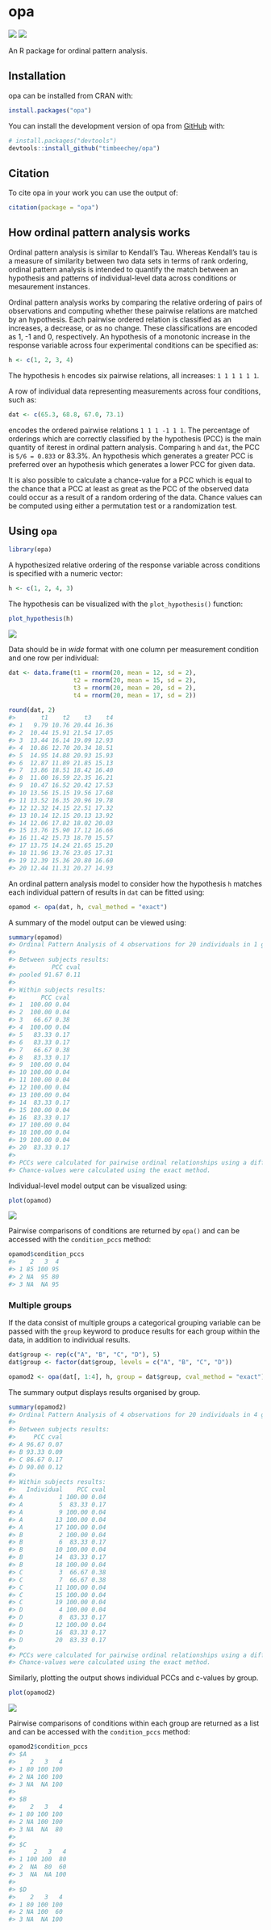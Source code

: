 
<!-- README.md is generated from README.Rmd. Please edit that file -->

# opa

<!-- badges: start -->

![](https://www.r-pkg.org/badges/version-ago/opa?color=orange)
![](https://cranlogs.r-pkg.org/badges/grand-total/opa)
<!-- badges: end -->

An R package for ordinal pattern analysis.

## Installation

opa can be installed from CRAN with:

``` r
install.packages("opa")
```

You can install the development version of opa from
[GitHub](https://github.com/) with:

``` r
# install.packages("devtools")
devtools::install_github("timbeechey/opa")
```

## Citation

To cite opa in your work you can use the output of:

``` r
citation(package = "opa")
```

## How ordinal pattern analysis works

Ordinal pattern analysis is similar to Kendall’s Tau. Whereas Kendall’s
tau is a measure of similarity between two data sets in terms of rank
ordering, ordinal pattern analysis is intended to quantify the match
between an hypothesis and patterns of individual-level data across
conditions or mesaurement instances.

Ordinal pattern analysis works by comparing the relative ordering of
pairs of observations and computing whether these pairwise relations are
matched by an hypothesis. Each pairwise ordered relation is classified
as an increases, a decrease, or as no change. These classifications are
encoded as 1, -1 and 0, respectively. An hypothesis of a monotonic
increase in the response variable across four experimental conditions
can be specified as:

``` r
h <- c(1, 2, 3, 4)
```

The hypothesis `h` encodes six pairwise relations, all increases:
`1 1 1 1 1 1`.

A row of individual data representing measurements across four
conditions, such as:

``` r
dat <- c(65.3, 68.8, 67.0, 73.1)
```

encodes the ordered pairwise relations `1 1 1 -1 1 1`. The percentage of
orderings which are correctly classified by the hypothesis (PCC) is the
main quantity of iterest in ordinal pattern analysis. Comparing `h` and
`dat`, the PCC is `5/6 = 0.833` or 83.3%. An hypothesis which generates
a greater PCC is preferred over an hypothesis which generates a lower
PCC for given data.

It is also possible to calculate a chance-value for a PCC which is equal
to the chance that a PCC at least as great as the PCC of the observed
data could occur as a result of a random ordering of the data. Chance
values can be computed using either a permutation test or a
randomization test.

## Using `opa`

``` r
library(opa)
```

A hypothesized relative ordering of the response variable across
conditions is specified with a numeric vector:

``` r
h <- c(1, 2, 4, 3)
```

The hypothesis can be visualized with the `plot_hypothesis()` function:

``` r
plot_hypothesis(h)
```

<img src="man/figures/README-plot_hypothesis-1.png" style="display: block; margin: auto;" />

Data should be in *wide* format with one column per measurement
condition and one row per individual:

``` r
dat <- data.frame(t1 = rnorm(20, mean = 12, sd = 2),
                  t2 = rnorm(20, mean = 15, sd = 2),
                  t3 = rnorm(20, mean = 20, sd = 2),
                  t4 = rnorm(20, mean = 17, sd = 2))
                  
round(dat, 2)
#>       t1    t2    t3    t4
#> 1   9.79 10.76 20.44 16.36
#> 2  10.44 15.91 21.54 17.05
#> 3  13.44 16.14 19.09 12.93
#> 4  10.86 12.70 20.34 18.51
#> 5  14.95 14.88 20.93 15.93
#> 6  12.87 11.89 21.85 15.13
#> 7  13.86 18.51 18.42 16.40
#> 8  11.00 16.59 22.35 16.21
#> 9  10.47 16.52 20.42 17.53
#> 10 13.56 15.15 19.56 17.68
#> 11 13.52 16.35 20.96 19.78
#> 12 12.32 14.15 22.51 17.32
#> 13 10.14 12.15 20.13 13.92
#> 14 12.06 17.82 18.02 20.03
#> 15 13.76 15.90 17.12 16.66
#> 16 11.42 15.73 18.70 15.57
#> 17 13.75 14.24 21.65 15.20
#> 18 11.96 13.76 23.05 17.31
#> 19 12.39 15.36 20.80 16.60
#> 20 12.44 11.31 20.27 14.93
```

An ordinal pattern analysis model to consider how the hypothesis `h`
matches each individual pattern of results in `dat` can be fitted using:

``` r
opamod <- opa(dat, h, cval_method = "exact")
```

A summary of the model output can be viewed using:

``` r
summary(opamod)
#> Ordinal Pattern Analysis of 4 observations for 20 individuals in 1 group 
#> 
#> Between subjects results:
#>          PCC cval
#> pooled 91.67 0.11
#> 
#> Within subjects results:
#>       PCC cval
#> 1  100.00 0.04
#> 2  100.00 0.04
#> 3   66.67 0.38
#> 4  100.00 0.04
#> 5   83.33 0.17
#> 6   83.33 0.17
#> 7   66.67 0.38
#> 8   83.33 0.17
#> 9  100.00 0.04
#> 10 100.00 0.04
#> 11 100.00 0.04
#> 12 100.00 0.04
#> 13 100.00 0.04
#> 14  83.33 0.17
#> 15 100.00 0.04
#> 16  83.33 0.17
#> 17 100.00 0.04
#> 18 100.00 0.04
#> 19 100.00 0.04
#> 20  83.33 0.17
#> 
#> PCCs were calculated for pairwise ordinal relationships using a difference threshold of 0.
#> Chance-values were calculated using the exact method.
```

Individual-level model output can be visualized using:

``` r
plot(opamod)
```

<img src="man/figures/README-plot_opamod1-1.png" style="display: block; margin: auto;" />

Pairwise comparisons of conditions are returned by `opa()` and can be
accessed with the `condition_pccs` method:

``` r
opamod$condition_pccs
#>    2   3  4
#> 1 85 100 95
#> 2 NA  95 80
#> 3 NA  NA 95
```

### Multiple groups

If the data consist of multiple groups a categorical grouping variable
can be passed with the `group` keyword to produce results for each group
within the data, in addition to individual results.

``` r
dat$group <- rep(c("A", "B", "C", "D"), 5)
dat$group <- factor(dat$group, levels = c("A", "B", "C", "D"))

opamod2 <- opa(dat[, 1:4], h, group = dat$group, cval_method = "exact")
```

The summary output displays results organised by group.

``` r
summary(opamod2)
#> Ordinal Pattern Analysis of 4 observations for 20 individuals in 4 groups 
#> 
#> Between subjects results:
#>     PCC cval
#> A 96.67 0.07
#> B 93.33 0.09
#> C 86.67 0.17
#> D 90.00 0.12
#> 
#> Within subjects results:
#>   Individual    PCC cval
#> A          1 100.00 0.04
#> A          5  83.33 0.17
#> A          9 100.00 0.04
#> A         13 100.00 0.04
#> A         17 100.00 0.04
#> B          2 100.00 0.04
#> B          6  83.33 0.17
#> B         10 100.00 0.04
#> B         14  83.33 0.17
#> B         18 100.00 0.04
#> C          3  66.67 0.38
#> C          7  66.67 0.38
#> C         11 100.00 0.04
#> C         15 100.00 0.04
#> C         19 100.00 0.04
#> D          4 100.00 0.04
#> D          8  83.33 0.17
#> D         12 100.00 0.04
#> D         16  83.33 0.17
#> D         20  83.33 0.17
#> 
#> PCCs were calculated for pairwise ordinal relationships using a difference threshold of 0.
#> Chance-values were calculated using the exact method.
```

Similarly, plotting the output shows individual PCCs and c-values by
group.

``` r
plot(opamod2)
```

<img src="man/figures/README-plot_opamod2-1.png" style="display: block; margin: auto;" />

Pairwise comparisons of conditions within each group are returned as a
list and can be accessed with the `condition_pccs` method:

``` r
opamod2$condition_pccs
#> $A
#>    2   3   4
#> 1 80 100 100
#> 2 NA 100 100
#> 3 NA  NA 100
#> 
#> $B
#>    2   3   4
#> 1 80 100 100
#> 2 NA 100 100
#> 3 NA  NA  80
#> 
#> $C
#>     2   3   4
#> 1 100 100  80
#> 2  NA  80  60
#> 3  NA  NA 100
#> 
#> $D
#>    2   3   4
#> 1 80 100 100
#> 2 NA 100  60
#> 3 NA  NA 100
```
